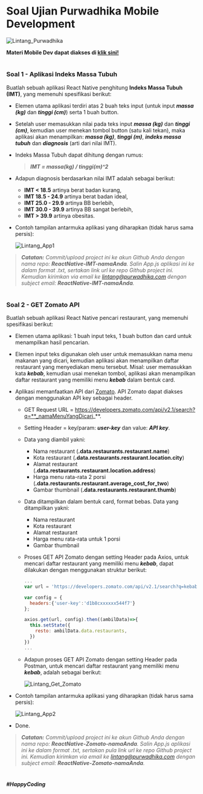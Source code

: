 # Soal Ujian Purwadhika Mobile Development

![Lintang_Purwadhika](https://static.wixstatic.com/media/2e6af2_f69a4271c3534ae1869a7ed63e278b2b~mv2.png/v1/fill/w_246,h_39,al_c,usm_0.66_1.00_0.01/2e6af2_f69a4271c3534ae1869a7ed63e278b2b~mv2.png)

**Materi Mobile Dev dapat diakses di [klik sini!](https://github.com/LintangWisesa/Purwadhika-JC04-04_Mobile)**

#
### **Soal 1 - Aplikasi Indeks Massa Tubuh**

Buatlah sebuah aplikasi React Native penghitung **Indeks Massa Tubuh (IMT)**, yang memenuhi spesifikasi berikut:

- Elemen utama aplikasi terdiri atas 2 buah teks input (untuk input _**massa (kg)**_ dan _**tinggi (cm)**_) serta 1 buah button.

- Setelah user memasukkan nilai pada teks input _**massa (kg)**_ dan _**tinggi (cm)**_, kemudian user menekan tombol button (satu kali tekan), maka aplikasi akan menampilkan: _**massa (kg)**_, _**tinggi (m)**_, _**indeks massa tubuh**_ dan _**diagnosis**_ (arti dari nilai IMT).

- Indeks Massa Tubuh dapat dihitung dengan rumus:
  
  >__*IMT = massa(kg) / tinggi(m)^2*__

- Adapun diagnosis berdasarkan nilai IMT adalah sebagai berikut:
  - **IMT < 18.5** artinya berat badan kurang,
  - **IMT 18.5 - 24.9** artinya berat badan ideal,
  - __IMT 25.0 - 29.9__ artinya BB berlebih,
  - **IMT 30.0 - 39.9** artinya BB sangat berlebih,
  - **IMT > 39.9** artinya obesitas.

- Contoh tampilan antarmuka aplikasi yang diharapkan (tidak harus sama persis):

  ![Lintang_App1](https://2.bp.blogspot.com/-cJ0XRmZOoNI/WujSaxugEbI/AAAAAAAAEEU/3Epu_8TeoFgGCEonRUChPKMYe9HK_6jSwCLcBGAs/s1600/soal1.png)

>_**Catatan:**_ *Commit/upload project ini ke akun Github Anda dengan nama repo: **ReactNative-IMT-namaAnda**. Salin App.js aplikasi ini ke dalam format .txt, sertakan link url ke repo Github project ini. Kemudian kirimkan via email ke lintang@purwadhika.com dengan subject email: __ReactNative-IMT-namaAnda__.*

#
### **Soal 2 - GET Zomato API**

Buatlah sebuah aplikasi React Native pencari restaurant, yang memenuhi spesifikasi berikut:

- Elemen utama aplikasi: 1 buah input teks, 1 buah button dan card untuk menampilkan hasil pencarian.

- Elemen input teks digunakan oleh user untuk memasukkan nama menu makanan yang dicari, kemudian aplikasi akan menampilkan daftar restaurant yang menyediakan menu tersebut. Misal: user memasukkan kata _**kebab**_, kemudian usai menekan tombol, aplikasi akan menampilkan daftar restaurant yang memiliki menu _**kebab**_ dalam bentuk card.

- Aplikasi memanfaatkan API dari [Zomato](https://developers.zomato.com/api). API Zomato dapat diakses dengan menggunakan API key sebagai header.
  
  - GET Request URL = https://developers.zomato.com/api/v2.1/search?q=**_namaMenuYangDicari_**.
  
  - Setting Header = key/param: **_user-key_** dan value: _**API key**_.
  
  - Data yang diambil yakni:
    - Nama restaurant (**.data.restaurants.restaurant.name**)
    - Kota restaurant (__.data.restaurants.restaurant.location.city__)
    - Alamat restaurant (__.data.restaurants.restaurant.location.address__)
    - Harga menu rata-rata 2 porsi (__.data.restaurants.restaurant.average_cost_for_two__)
    - Gambar thumbnail (__.data.restaurants.restaurant.thumb__)

  - Data ditampilkan dalam bentuk card, format bebas. Data yang ditampilkan yakni:
    - Nama restaurant 
    - Kota restaurant 
    - Alamat restaurant 
    - Harga menu rata-rata untuk 1 porsi 
    - Gambar thumbnail

  - Proses GET API Zomato dengan setting Header pada Axios, untuk mencari daftar restaurant yang memiliki menu __*kebab*__, dapat dilakukan dengan menggunakan struktur berikut:
    ```javascript
    ...
    var url = 'https://developers.zomato.com/api/v2.1/search?q=kebab';
    
    var config = {
      headers:{'user-key':'d1b8cxxxxxx544f7'}
    };

    axios.get(url, config).then((ambilData)=>{
      this.setState({
        resto: ambilData.data.restaurants,
      })
    })
    ...
    ``` 

  - Adapun proses GET API Zomato dengan setting Header pada Postman, untuk mencari daftar restaurant yang memiliki menu __*kebab*__, adalah sebagai berikut:

    ![Lintang_Get_Zomato](https://3.bp.blogspot.com/-9s6KfiCp3-0/Wuji-Z571YI/AAAAAAAAEEs/3Is7s87qa2s98O8OFUEsVbwFp7FLH0xngCLcBGAs/s1600/soal2a.png)

- Contoh tampilan antarmuka aplikasi yang diharapkan (tidak harus sama persis):

  ![Lintang_App2](https://3.bp.blogspot.com/-KV1W_AYbKq0/WujSbM1WU0I/AAAAAAAAEEg/198vHDMSz9Ahy9nHjPOcvQ6prrqIkTWlgCPcBGAYYCw/s1600/soal2.png)

- Done.

>_**Catatan:**_ *Commit/upload project ini ke akun Github Anda dengan nama repo: **ReactNative-Zomato-namaAnda**. Salin App.js aplikasi ini ke dalam format .txt, sertakan pula link url ke repo Github project ini. Kemudian kirimkan via email ke lintang@purwadhika.com dengan subject email: __ReactNative-Zomato-namaAnda__.*

#
*__#HappyCoding__*
